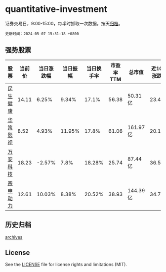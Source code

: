 # quantitative-investment

证券交易日，9:00-15:00，每半时抓取一次数据，按天[归档](archives)。

`更新时间：2024-05-07 15:31:18 +0800`

## 强势股票

|股票|当前价|当日涨跌幅|当日振幅|当日换手率|市盈率TTM|总市值|近10日涨跌幅|
|----|----|----|----|----|----|----|----|
|[民生健康](https://xueqiu.com/S/SZ301507)|14.11|6.25%|9.34%|17.1%|56.38|50.31亿|23.45%|
|[华策影视](https://xueqiu.com/S/SZ300133)|8.52|4.93%|11.95%|17.8%|61.06|161.97亿|20.17%|
|[万安科技](https://xueqiu.com/S/SZ002590)|18.23|-2.57%|7.8%|18.28%|25.74|87.44亿|36.55%|
|[宗申动力](https://xueqiu.com/S/SZ001696)|12.61|10.03%|8.38%|20.52%|38.93|144.39亿|34.72%|

## 历史归档

[archives](archives)

## License

See the [LICENSE](LICENSE) file for license rights and limitations (MIT).